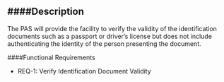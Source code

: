 ####Description
--------------
The PAS will provide the facility to verify the validity of the identification documents such
as a passport or driver’s license but does not include authenticating the identity of the person
presenting the document.

####Functional Requirements
* REQ-1: Verify Identification Document Validity
